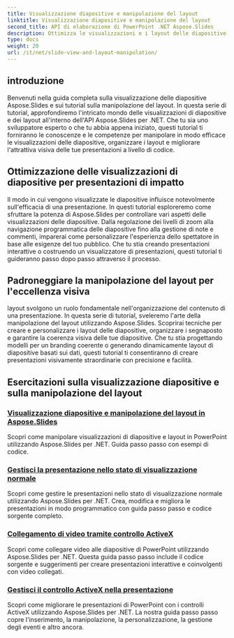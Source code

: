 ```yaml
---
title: Visualizzazione diapositive e manipolazione del layout
linktitle: Visualizzazione diapositive e manipolazione del layout
second_title: API di elaborazione di PowerPoint .NET Aspose.Slides
description: Ottimizza le visualizzazioni e i layout delle diapositive con Aspose.Slides Tutorial sulla visualizzazione delle diapositive e sulla manipolazione del layout. Migliora l'impatto della presentazione e l'eccellenza visiva utilizzando potenti strumenti .NET.
type: docs
weight: 20
url: /it/net/slide-view-and-layout-manipulation/
---
```


## introduzione

Benvenuti nella guida completa sulla visualizzazione delle diapositive Aspose.Slides e sui tutorial sulla manipolazione del layout. In questa serie di tutorial, approfondiremo l'intricato mondo delle visualizzazioni di diapositive e dei layout all'interno dell'API Aspose.Slides per .NET. Che tu sia uno sviluppatore esperto o che tu abbia appena iniziato, questi tutorial ti forniranno le conoscenze e le competenze per manipolare in modo efficace le visualizzazioni delle diapositive, organizzare i layout e migliorare l'attrattiva visiva delle tue presentazioni a livello di codice.

## Ottimizzazione delle visualizzazioni di diapositive per presentazioni di impatto

Il modo in cui vengono visualizzate le diapositive influisce notevolmente sull'efficacia di una presentazione. In questi tutorial esploreremo come sfruttare la potenza di Aspose.Slides per controllare vari aspetti delle visualizzazioni delle diapositive. Dalla regolazione dei livelli di zoom alla navigazione programmatica delle diapositive fino alla gestione di note e commenti, imparerai come personalizzare l'esperienza dello spettatore in base alle esigenze del tuo pubblico. Che tu stia creando presentazioni interattive o costruendo un visualizzatore di presentazioni, questi tutorial ti guideranno passo dopo passo attraverso il processo.

## Padroneggiare la manipolazione del layout per l'eccellenza visiva

layout svolgono un ruolo fondamentale nell'organizzazione del contenuto di una presentazione. In questa serie di tutorial, sveleremo l'arte della manipolazione del layout utilizzando Aspose.Slides. Scoprirai tecniche per creare e personalizzare i layout delle diapositive, organizzare i segnaposto e garantire la coerenza visiva delle tue diapositive. Che tu stia progettando modelli per un branding coerente o generando dinamicamente layout di diapositive basati sui dati, questi tutorial ti consentiranno di creare presentazioni visivamente straordinarie con precisione e facilità.

## Esercitazioni sulla visualizzazione diapositive e sulla manipolazione del layout
### [Visualizzazione diapositive e manipolazione del layout in Aspose.Slides](./slide-view-and-layout-manipulation/)
Scopri come manipolare visualizzazioni di diapositive e layout in PowerPoint utilizzando Aspose.Slides per .NET. Guida passo passo con esempi di codice.
### [Gestisci la presentazione nello stato di visualizzazione normale](./manage-presentation-normal-view-state/)
Scopri come gestire le presentazioni nello stato di visualizzazione normale utilizzando Aspose.Slides per .NET. Crea, modifica e migliora le presentazioni in modo programmatico con guida passo passo e codice sorgente completo.
### [Collegamento di video tramite controllo ActiveX](./linking-video-activex-control/)
Scopri come collegare video alle diapositive di PowerPoint utilizzando Aspose.Slides per .NET. Questa guida passo passo include il codice sorgente e suggerimenti per creare presentazioni interattive e coinvolgenti con video collegati.
### [Gestisci il controllo ActiveX nella presentazione](./manage-activex-control/)
Scopri come migliorare le presentazioni di PowerPoint con i controlli ActiveX utilizzando Aspose.Slides per .NET. La nostra guida passo passo copre l'inserimento, la manipolazione, la personalizzazione, la gestione degli eventi e altro ancora.